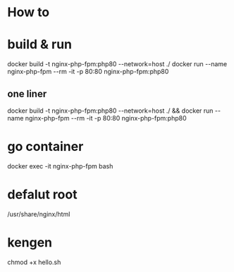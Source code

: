 # How to
<!-- put laravel file ./laravel -->

# build & run
docker build -t nginx-php-fpm:php80 --network=host ./
docker run --name nginx-php-fpm --rm -it -p 80:80 nginx-php-fpm:php80

## one liner
docker build -t nginx-php-fpm:php80 --network=host ./ && docker run --name nginx-php-fpm --rm -it -p 80:80 nginx-php-fpm:php80


# go container

docker exec -it nginx-php-fpm bash


# defalut root

/usr/share/nginx/html

# kengen

chmod +x hello.sh

